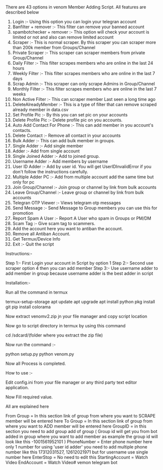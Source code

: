 There are 43 options in venom Member Adding Script. All features are described below

1. Login :- Using this option you can login your telegran account
2. Banfilter + remover :- This filter can remove your banned account
3. spambotchecker + remover :- This option will check your account is limited or not and also can remove limited account
4. Scraper :- This is normal scraper. By this scraper you can scraper more than 200k member from Groups/Channel
5. Private Scraper :- This scraper can scraper members from private Group/Channel
6. Daily Filter :- This filter scrapes members who are online in the last 24 hours 
7. Weekly Filter :- This filter scrapes members who are online in the last 7 days 
8. Scrap Admin :- This scraper can only scrape Admins in Group/Channel
9. Monthly Filter :- This filter scrapes members who are online in the last 7 weeks 
10. Non Active Filter :- This can scraper member Last seen a long time ago
11. DeleteAlreadyMember :- This is a type of filter that can remove scraped already member in data.csv
12. Set Profile Pic :- By this you can set pic on your accounts
13. Delete Profile Pic :- Delete profile pic on you accounts.
14. Auto Add Contact For Phone :- This can add member in you account's contacts.
15. Delete Contact :- Remove all contact in your accounts
16. Bulk Adder :- This can add bulk member in groups.
17. Single Adder :- Add single member
18. Adder :- Add from single account
19. Single Joined Adder :- Add to joined group.
20. Username Adder :- Add members by username
21. User ID Adder :- Add by user id. You will get UserIDInvalidError if you don't follow the instructions carefully.
22. Multiple Adder PC :- Add from multiple account add the same time but only for pc
23. Join Group/Channel :- Join group or channel by link from bulk accounts
24. Leave Group/Channel :- Leave group or channel by link from bulk accounts
25. Telegran OTP Viewer :- Views telegram otp messages
26. Send Message :- Send Message to Group members you can use this for promotion
27. Report Spam A User :- Report A User who spam in Groups or PM/DM
28. Scam Tag :- Give scam tag to scammers.
29. Add the account here you want to antiban the account.
30. Remove all Antiban Account.
31. Get Termux/Device Info
32. Exit :- Quit the script

Instructions:-

Step 1:- First Login your account in Script by option 1
Step 2:- Second use scraper option 4 then you can add member
Step 3:- Use username adder to add member in group because username adder is the best adder in script

Installation:-

Run all the command in termux

termux-setup-storage
apt update
apt upgrade
apt install python
pkg install git
pip install colorama

Now extract venomv2.zip jn your file manager and copy script location

Now go to script directory in termux
by using this command

cd /sdcard/(folder where you extract the zip file)

Now run the command :-

python setup.py
python venom.py

Now all Process is completed.


How to use :-

Edit config.ini from your file manager or any third party text editor application.

Now Fill required value.

All are explained here

From Group = In this section link of group from where you want to SCRAPE member will be entered here
To Group = In this section link of group from where you want to ADD member will be entered here
GroupID = in this section you need to add group add of group ( Group id will get you from bot added in group where you want to add member as example the group id will look like this -1001561952101 )
PhoneNumber = Enter phone number here only 1 number for using 'user id adder' you need to add multiple phone number like this 17312031527, 12612021971 but for username use single number here
EnterStop = No need to edit this
StartingAccount = Watch Video
EndAccount = Watch Video# vemon
telegram bot
